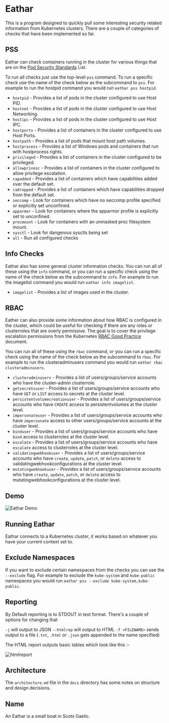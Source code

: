 # Eathar

This is a program designed to quickly pull some interesting security related information from Kubernetes clusters. There are a couple of categories of checks that have been implemented so far.

## PSS

Eathar can check containers running in the cluster for various things that are on the [Pod Security Standards](https://kubernetes.io/docs/concepts/security/pod-security-standards/) List.

To run all checks just use the top-level `pss` command. To run a specific check use the name of the check below as the subcommand to `pss`. For example to run the hostpid command you would run `eathar pss hostpid`.

- `hostpid` - Provides a list of pods in the cluster configured to use Host PID.
- `hostnet` - Provides a list of pods in the cluster configured to use Host Networking.
- `hostipc` - Provides a list of pods in the cluster configured to use Host IPC.
- `hostports` - Provides a list of containers in the cluster configured to use Host Ports.
- `hostpath` - Provides a list of pods that mount host path volumes.
- `hostprocess` - Provides a list of Windows pods and containers that run with hostprocess rights.
- `privileged` - Provides a list of containers in the cluster configured to be privileged.
- `allowprivesc` - Provides a list of containers in the cluster configured to allow privilege escalation.
- `capadded` - Provides a list of containers which have capabilities added over the default set.
- `cadropped` - Provides a list of containers which have capabilities dropped from the default set.
- `seccomp` - Look for containers which have no seccomp profile specified or explicitly set unconfined.
- `apparmor` - Look for containers where the apparmor profile is explicitly set to unconfined.
- `procmount` - Look for containers with an unmasked proc filesystem mount.
- `sysctl` - Look for dangerous sysctls being set
- `all` - Run all configured checks

## Info Checks

Eathar also has some general cluster information checks. You can run all of these using the `info` command, or you can run a specific check using the name of the check below as the subcommand to `info`. For example to run the imagelist command you would run `eathar info imagelist`.

- `imagelist` - Provides a list of images used in the cluster.

## RBAC

Eather can also provide some information about how RBAC is configured in the cluster, which could be useful for checking if there are any roles or clusterroles that are overly permissive. The goal is to cover the privilege escalation permissions from the Kubernetes [RBAC Good Practice](https://kubernetes.io/docs/concepts/security/rbac-good-practices/#privilege-escalation-risks) document.

You can run all of these using the `rbac` command, or you can run a specific check using the name of the check below as the subcommand to `rbac`. For example to run the clusteradminusers command you would run `eathar rbac clusteradminusers`.
 
 - `clusteradminusers` - Provides a list of users/groups/service accounts who have the cluster-admin clusterrole.
 - `getsecretsuser` - Provides a list of users/groups/service accounts who have `GET` or `LIST` access to secrets at the cluster level.
 - `persistentvolumecreationuser` - Provides a list of users/groups/service accounts who have `CREATE` access to persistentvolumes at the cluster level. 
 - `impersonateuser` - Provides a list of users/groups/service accounts who have `impersonate` access to other users/groups/service accounts at the cluster level.
 - `binduser` - Provides a list of users/groups/service accounts who have `bind` access to clusterroles at the cluster level.
 - `escalate` - Provides a list of users/groups/service accounts who have `escalate` access to clusterroles at the cluster level.
 - `validatingwebhookuser` - Provides a list of users/groups/service accounts who have `create`,  `update`, `patch`, or `delete` access to validatingwebhookconfigurations at the cluster level.
 - `mutatingwebhookuser` - Provides a list of users/groups/service accounts who have `create`,  `update`, `patch`, or `delete` access to mutatingwebhookconfigurations at the cluster level.


## Demo

![Eathar Demo](https://user-images.githubusercontent.com/68317/183242375-5420ce90-26aa-4d36-bae0-1583dfec1dd8.gif)

## Running Eathar

Eathar connects to a Kubernetes cluster, it works based on whatever you have your current context set to.

## Exclude Namespaces

If you want to exclude certain namespaces from the checks you can use the `--exclude` flag. For example to exclude the `kube-system` and `kube-public` namespaces you would run `eathar pss --exclude kube-system,kube-public`.

## Reporting

By Default reporting is to STDOUT in text format. There's a couple of options for changing that

`-j` will output to JSON
`--htmlrep` will output to HTML
`-f <FILENAME>` sends output to a file (`.txt`, `.html` or `.json` gets appended to the name specified)

The HTML report outputs basic tables which look like this :-

![htmlreport](https://user-images.githubusercontent.com/68317/216761034-4210f551-baa9-4b55-bc50-5f832de86e53.png)

## Architecture

The `architecture.md` file in the `docs` directory has some notes on structure and design decisions.

## Name

An Eathar is a small boat in Scots Gaelic.
